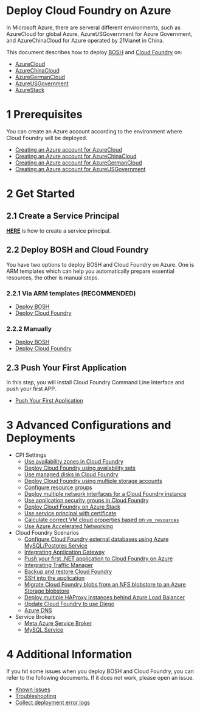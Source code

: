 # Deploy Cloud Foundry on Azure

In Microsoft Azure, there are serveral different environments, such as AzureCloud for global Azure, AzureUSGovernment for Azure Government, and AzureChinaCloud for Azure operated by 21Vianet in China.

This document describes how to deploy [BOSH](http://bosh.io/) and [Cloud Foundry](https://www.cloudfoundry.org/) on:
* [AzureCloud](https://azure.microsoft.com/en-us/)
* [AzureChinaCloud](https://www.azure.cn/)
* [AzureGermanCloud](https://azure.microsoft.com/en-us/overview/clouds/germany/)
* [AzureUSGovernment](http://www.azure.com/gov)
* [AzureStack](https://azure.microsoft.com/en-us/overview/azure-stack/)

# 1 Prerequisites

You can create an Azure account according to the environment where Cloud Foundry will be deployed.

* [Creating an Azure account for AzureCloud](https://azure.microsoft.com/en-us/pricing/free-trial/)
* [Creating an Azure account for AzureChinaCloud](https://www.azure.cn/pricing/pia/)
* [Creating an Azure account for AzureGermanCloud](https://azure.microsoft.com/en-us/free/germany/)
* [Creating an Azure account for AzureUSGovernment](https://azuregov.microsoft.com/trial/azuregovtrial)

# 2 Get Started

## 2.1 Create a Service Principal

[**HERE**](./get-started/create-service-principal.md) is how to create a service principal.

## 2.2 Deploy BOSH and Cloud Foundry

You have two options to deploy BOSH and Cloud Foundry on Azure. One is ARM templates which can help you automatically prepare essential resources, the other is manual steps.

### 2.2.1 Via ARM templates (**RECOMMENDED**)

* [Deploy BOSH](./get-started/via-arm-templates/deploy-bosh-via-arm-templates.md)
* [Deploy Cloud Foundry](./get-started/via-arm-templates/deploy-cloudfoundry-via-arm-templates.md)

### 2.2.2 Manually

* [Deploy BOSH](https://bosh.io/docs/init-azure.html)
* [Deploy Cloud Foundry](https://docs.cloudfoundry.org/deploying/azure/index.html)

## 2.3 Push Your First Application

In this step, you will install Cloud Foundry Command Line Interface and push your first APP.

* [Push Your First Application](./get-started/push-demo-app.md)

# 3 Advanced Configurations and Deployments

* CPI Settings
  * [Use availability zones in Cloud Foundry](./advanced/availability-zone/)
  * [Deploy Cloud Foundry using availability sets](./advanced/deploy-cloudfoundry-with-availability-sets/)
  * [Use managed disks in Cloud Foundry](./advanced/managed-disks/)
  * [Deploy Cloud Foundry using multiple storage accounts](./advanced/deploy-cloudfoundry-with-multiple-storage-accounts/)
  * [Configure resource groups](./advanced/configure-resource-groups/)
  * [Deploy multiple network interfaces for a Cloud Foundry instance](./advanced/deploy-multiple-network-interfaces/)
  * [Use application security groups in Cloud Foundry](./advanced/application-security-groups/)
  * [Deploy Cloud Foundry on Azure Stack](./advanced/azure-stack/)
  * [Use service principal with certificate](./advanced/use-service-principal-with-certificate/)
  * [Calculate correct VM cloud properties based on `vm_resources`](./advanced/calculate-vm-cloud-properties/)
  * [Use Azure Accelerated Networking](./advanced/accelerated-networking/)
* Cloud Foundry Scenarios
  * [Configure Cloud Foundry external databases using Azure MySQL/Postgres Service](./advanced/configure-cf-external-databases-using-azure-mysql-postgres-service)
  * [Integrating Application Gateway](./advanced/application-gateway/)
  * [Push your first .NET application to Cloud Foundry on Azure](./advanced/push-your-first-net-application-to-cloud-foundry-on-azure/)
  * [Integrating Traffic Manager](./advanced/traffic-manager/)
  * [Backup and restore Cloud Foundry](./advanced/backup-and-restore-cloud-foundry/)
  * [SSH into the application](./advanced/cf-ssh-application/)
  * [Migrate Cloud Foundry blobs from an NFS blobstore to an Azure Storage blobstore](./advanced/migrate-blobs/)
  * [Deploy multiple HAProxy instances behind Azure Load Balancer](./advanced/deploy-multiple-haproxy/)
  * [Update Cloud Foundry to use Diego](./advanced/switch-to-diego-default-architecture/)
  * [Azure DNS](./advanced/deploy-azuredns/)
* Service Brokers
  * [Meta Azure Service Broker](https://github.com/Azure/meta-azure-service-broker)
  * [MySQL Service](./advanced/deploy-mysql/)

# 4 Additional Information

If you hit some issues when you deploy BOSH and Cloud Foundry, you can refer to the following documents. If it does not work, please open an issue.

* [Known issues](./additional-information/known-issues.md)
* [Troubleshooting](./additional-information/troubleshooting.md)
* [Collect deployment error logs](./additional-information/collect-deployment-err-logs.md)
